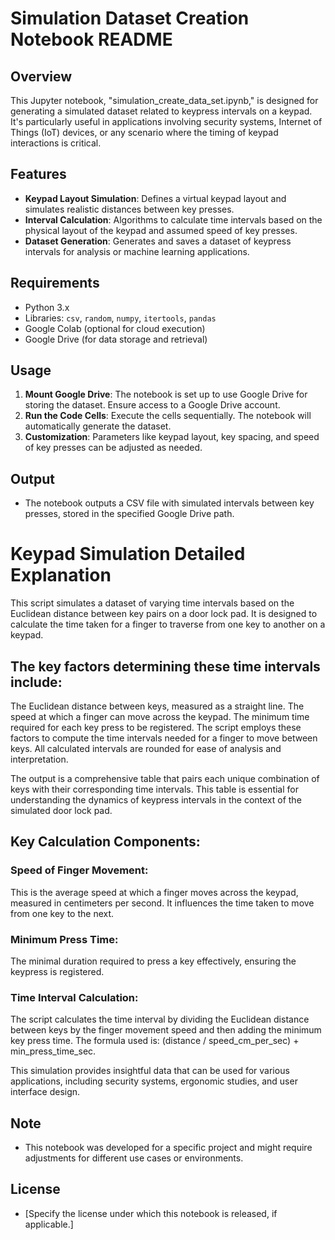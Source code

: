 # Simulation Dataset Creation Notebook README

## Overview
This Jupyter notebook, "simulation_create_data_set.ipynb," is designed for generating a simulated dataset related to keypress intervals on a keypad. It's particularly useful in applications involving security systems, Internet of Things (IoT) devices, or any scenario where the timing of keypad interactions is critical.

## Features
- **Keypad Layout Simulation**: Defines a virtual keypad layout and simulates realistic distances between key presses.
- **Interval Calculation**: Algorithms to calculate time intervals based on the physical layout of the keypad and assumed speed of key presses.
- **Dataset Generation**: Generates and saves a dataset of keypress intervals for analysis or machine learning applications.

## Requirements
- Python 3.x
- Libraries: `csv`, `random`, `numpy`, `itertools`, `pandas`
- Google Colab (optional for cloud execution)
- Google Drive (for data storage and retrieval)

## Usage
1. **Mount Google Drive**: The notebook is set up to use Google Drive for storing the dataset. Ensure access to a Google Drive account.
2. **Run the Code Cells**: Execute the cells sequentially. The notebook will automatically generate the dataset.
3. **Customization**: Parameters like keypad layout, key spacing, and speed of key presses can be adjusted as needed.

## Output
- The notebook outputs a CSV file with simulated intervals between key presses, stored in the specified Google Drive path.

# Keypad Simulation Detailed Explanation
This script simulates a dataset of varying time intervals based on the Euclidean distance between key pairs on a door lock pad. It is designed to calculate the time taken for a finger to traverse from one key to another on a keypad.

## The key factors determining these time intervals include:

The Euclidean distance between keys, measured as a straight line.
The speed at which a finger can move across the keypad.
The minimum time required for each key press to be registered.
The script employs these factors to compute the time intervals needed for a finger to move between keys. All calculated intervals are rounded for ease of analysis and interpretation.

The output is a comprehensive table that pairs each unique combination of keys with their corresponding time intervals. This table is essential for understanding the dynamics of keypress intervals in the context of the simulated door lock pad.

## Key Calculation Components:
### Speed of Finger Movement: 
This is the average speed at which a finger moves across the keypad, measured in centimeters per second. It influences the time taken to move from one key to the next.
### Minimum Press Time: 
The minimal duration required to press a key effectively, ensuring the keypress is registered.
### Time Interval Calculation:
The script calculates the time interval by dividing the Euclidean distance between keys by the finger movement speed and then adding the minimum key press time. The formula used is: (distance / speed_cm_per_sec) + min_press_time_sec.

This simulation provides insightful data that can be used for various applications, including security systems, ergonomic studies, and user interface design.


## Note
- This notebook was developed for a specific project and might require adjustments for different use cases or environments.

## License
- [Specify the license under which this notebook is released, if applicable.]
